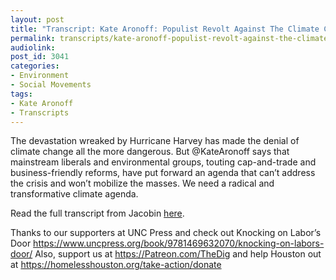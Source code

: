 ```yaml
---
layout: post
title: "Transcript: Kate Aronoff: Populist Revolt Against The Climate Crisis"
permalink: transcripts/kate-aronoff-populist-revolt-against-the-climate-crisis
audiolink: 
post_id: 3041
categories:
- Environment
- Social Movements
tags:
- Kate Aronoff
- Transcripts
---
```


The devastation wreaked by Hurricane Harvey has made the denial of climate change all the more dangerous. But @KateAronoff says that mainstream liberals and environmental groups, touting cap-and-trade and business-friendly reforms, have put forward an agenda that can’t address the crisis and won’t mobilize the masses. We need a radical and transformative climate agenda.

Read the full transcript from Jacobin 
[here](https://jacobinmag.com/2017/09/hurricane-harvey-irma-global-warming-the-dig).

Thanks to our supporters at UNC Press and check out Knocking on Labor’s Door https://www.uncpress.org/book/9781469632070/knocking-on-labors-door/ Also, support us at https://Patreon.com/TheDig and help Houston out at https://homelesshouston.org/take-action/donate